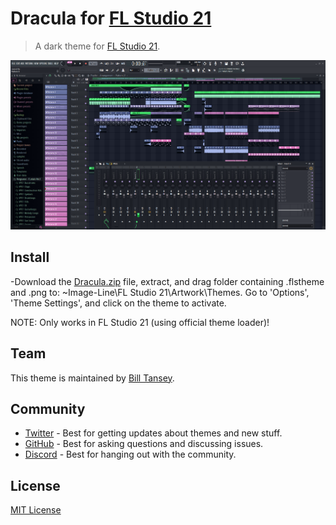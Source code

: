 # Dracula for [FL Studio 21](https://www.image-line.com/)

> A dark theme for [FL Studio 21](https://www.image-line.com/).

![Screenshot](https://github.com/TanZboi/Dracula-for-FL-Studio-21/blob/master/FLS%20Dracula.png?raw=true)

## Install

-Download the [Dracula.zip](https://github.com/TanZboi/Dracula-for-FL-Studio-21/blob/master/Dracula.zip) file, extract, and drag folder containing .flstheme and .png to: ~Image-Line\FL Studio 21\Artwork\Themes. Go to 'Options', 'Theme Settings', and click on the theme to activate.

NOTE: Only works in FL Studio 21 (using official theme loader)!

## Team

This theme is maintained by [Bill Tansey](https://github.com/TanZboi).
## Community

- [Twitter](https://twitter.com/draculatheme) - Best for getting updates about themes and new stuff.
- [GitHub](https://github.com/dracula/dracula-theme/discussions) - Best for asking questions and discussing issues.
- [Discord](https://draculatheme.com/discord-invite) - Best for hanging out with the community.

## License

[MIT License](./LICENSE)

